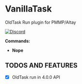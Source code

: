 # VanillaTask
OldTask Run plugin for PMMP/Altay

[![Discord](https://img.shields.io/discord/427472879072968714.svg?style=flat-square&label=discord&colorB=7289da)](https://discord.gg/35ZwazH)

**Commands:**

- **Nope**

## TODOS AND FEATURES
- [x] OldTask run in 4.0.0 API
